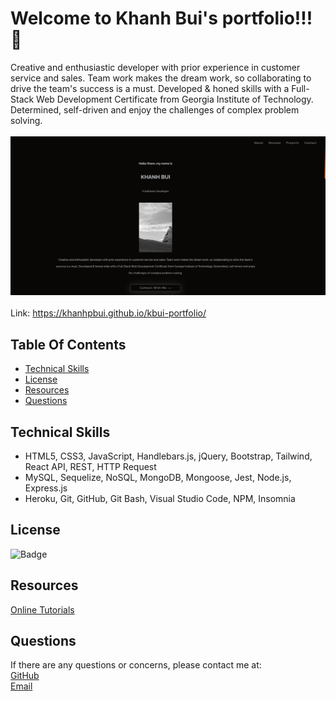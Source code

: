 # Welcome to Khanh Bui's portfolio!!! 👋

Creative and enthusiastic developer with prior experience in customer
service and sales. Team work makes the dream work, so collaborating to
drive the team's success is a must. Developed & honed skills with a
Full-Stack Web Development Certificate from Georgia Institute of
Technology. Determined, self-driven and enjoy the challenges of complex
problem solving.
<br>
<br>
<img src="./src/assets/img/Screenshot/kb.png" alt="screenshot" title="screenshot">
<br>
<br>
Link: https://khanhpbui.github.io/kbui-portfolio/

## Table Of Contents 
 - [Technical Skills](#technical-skills)
 - [License](#license)
 - [Resources](#resources)
 - [Questions](#questions)


 ## Technical Skills
- HTML5, CSS3, JavaScript, Handlebars.js, jQuery, Bootstrap, Tailwind, React
API, REST, HTTP Request
- MySQL, Sequelize, NoSQL, MongoDB, Mongoose, Jest, Node.js, Express.js
- Heroku, Git, GitHub, Git Bash, Visual Studio Code, NPM, Insomnia


## License
    
![Badge](https://img.shields.io/badge/License-MIT-brightgreen?style=for-the-badge&logo=appveyor)

## Resources

[Online Tutorials](https://www.youtube.com/@OnlineTutorialsYT)


## Questions
    
If there are any questions or concerns, please contact me at:<br>
[GitHub](https://github.com/khanhpbui)<br>
[Email](mailto:pkkhanhbui@gmail.com)
